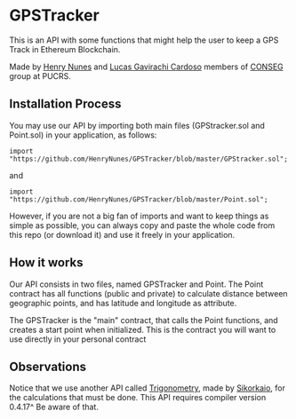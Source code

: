# GPSTracker
This is an API with some functions that might help the user to keep a GPS Track in Ethereum Blockchain.

Made by [Henry Nunes](https://github.com/HenryNunes) and [Lucas Gavirachi Cardoso](https://github.com/LucasGCardoso) members of [CONSEG](https://github.com/conseg) group at PUCRS.

## Installation Process
You may use our API by importing both main files (GPStracker.sol and Point.sol) in your application, as follows:

`import "https://github.com/HenryNunes/GPSTracker/blob/master/GPStracker.sol";`

and

`import "https://github.com/HenryNunes/GPSTracker/blob/master/Point.sol";`


However, if you are not a big fan of imports and want to keep things as simple as possible, you can always copy and paste the whole code from this repo (or download it) and use it freely in your application.

## How it works
Our API consists in two files, named GPSTracker and Point. The Point contract has all functions (public and private) to calculate distance between geographic points, and has latitude and longitude as attribute.

The GPSTracker is the "main" contract, that calls the Point functions, and creates a start point when initialized. This is the contract you will want to use directly in your personal contract


## Observations
Notice that we use another API called [Trigonometry](https://github.com/Sikorkaio/sikorka/), made by [Sikorkaio](https://github.com/Sikorkaio), for the calculations that must be done. This API requires compiler version 0.4.17^ Be aware of that.
